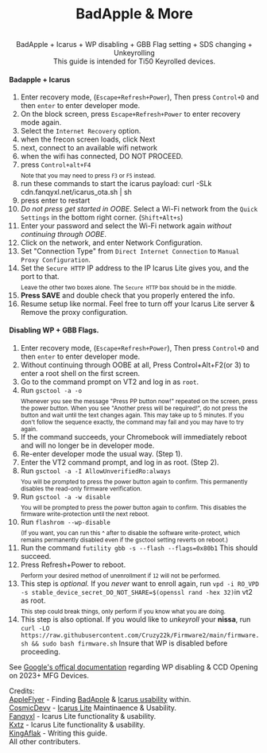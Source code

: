 <div align="center">
<h1>BadApple & More</h1> <br>
BadApple + Icarus + WP disabling + GBB Flag setting + SDS changing + Unkeyrolling <br>
This guide is intended for Ti50 Keyrolled devices.

</div>

#### Badapple + Icarus

1. Enter recovery mode, (`Escape+Refresh+Power`), Then press `Control+D` and then `enter` to enter developer mode.
2. On the block screen, press `Escape+Refresh+Power` to enter recovery mode again.
3. Select the `Internet Recovery` option. <br>
4. when the frecon screen loads, click Next
5. next, connect to an available wifi network
6. when the wifi has connected, DO NOT PROCEED.
7. press `Control+alt+F4` <br>
<sub>Note that you may need to press `F3` or `F5` instead. </sub>
8. run these commands to start the icarus payload: curl -SLk cdn.fanqyxl.net/icarus_ota.sh | sh
9. press enter to restart
10. *Do not press get started in OOBE*. Select a Wi-Fi network from the `Quick Settings` in the bottom right corner. (`Shift+Alt+s`)
11.  Enter your password and select the Wi-Fi network again *without continuing through OOBE*.
12. Click on the network, and enter Network Configuration.
13. Set "Connection Type" from `Direct Internet Connection` to `Manual Proxy Configuration`.
14. Set the `Secure HTTP` IP address to the IP Icarus Lite gives you, and the port to that.  <br>
<sub>Leave the other two boxes alone. The `Secure HTTP` box should be in the middle. </sub>
15. **Press SAVE** and double check that you properly entered the info.
16. Resume setup like normal. Feel free to turn off your Icarus Lite server & Remove the proxy configuration.

#### Disabling WP + GBB Flags.

1. Enter recovery mode, (`Escape+Refresh+Power`), Then press `Control+D` and then `enter` to enter developer mode. 
2. Without continuing through OOBE at all, Press Control+Alt+F2(or 3) to enter a root shell on the first screen.
3. Go to the command prompt on VT2 and log in as `root`.
4. Run `gsctool -a -o` <br>
<sub>Whenever you see the message "Press PP button now!" repeated on the screen, press the power button. When you see "Another press will be required!", do not press the button and wait until the text changes again. This may take up to 5 minutes. If you don't follow the sequence exactly, the command may fail and you may have to try again.</sub>
5. If the command succeeds, your Chromebook will immediately reboot and will no longer be in developer mode. 
6. Re-enter developer mode the usual way. (Step 1).
7. Enter the VT2 command prompt, and log in as root. (Step 2).
8. Run `gsctool -a -I AllowUnverifiedRo:always` <br>
<sub>You will be prompted to press the power button again to confirm. This permanently disables the read-only firmware verification.</sub>
9.  Run `gsctool -a -w disable` <br>
<sub>You will be prompted to press the power button again to confirm. This disables the firmware write-protection until the next reboot.</sub>
10. Run `flashrom --wp-disable` <br>
<sub>(If you want, you can run this ^ after to disable the software write-protect, which remains permanently disabled even if the gsctool setting reverts on reboot.)</sub>
10. Run the command `futility gbb -s --flash --flags=0x80b1` This should succeed. 
11. Press Refresh+Power to reboot. <br>
<sub>Perform your desired method of unenrollment if `12` will not be performed.</sub>
12. This step is *optional.* If you *never* want to enroll again, run `vpd -i RO_VPD -s stable_device_secret_DO_NOT_SHARE=$(openssl rand -hex 32)`in vt2 as root. <br>
<sub>This step could break things, only perform if you know what you are doing.</sub>
13. This step is also optional. If you would like to *unkeyroll* your **nissa**, run `curl -LO https://raw.githubusercontent.com/Cruzy22k/Firmware2/main/firmware.sh && sudo bash firmware.sh` Insure that WP is disabled before proceeding.

See [Google's offical documentation](https://www.chromium.org/chromium-os/developer-library/guides/device/ro-firmware-unlock/) regarding WP disabling & CCD Opening on 2023+ MFG Devices. <br>

Credits: <br>
[AppleFlyer](https://github.com/kingaflak) - Finding [BadApple](https://github.com/applefritter-inc/BadApple) & [Icarus usability](https://github.com/applefritter-inc/BadApple-icarus) within. <br>
[CosmicDevv](https://github.com/cosmicdevv) - [Icarus Lite](https://github.com/cosmicdevv/Icarus-Lite) Maintinaence & Usability. <br>
[Fanqyxl](https://github.com/fanqyxl) - Icarus Lite functionality & usability. <br>
[Kxtz](https://github.com/kxtzownsu) - Icarus Lite functionality & usability. <br>
[KingAflak](https://github.com/kingaflak) - Writing this guide. <br>
All other contributers.
